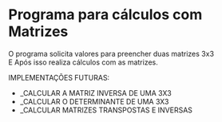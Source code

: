 # Programa para cálculos com Matrizes

O programa solicita valores para preencher duas matrizes 3x3\
E Após isso realiza cálculos com as matrizes.


IMPLEMENTAÇÕES FUTURAS:
- _CALCULAR A MATRIZ INVERSA DE UMA 3X3
- _CALCULAR O DETERMINANTE DE UMA 3X3
- _CALCULAR MATRIZES TRANSPOSTAS E INVERSAS
